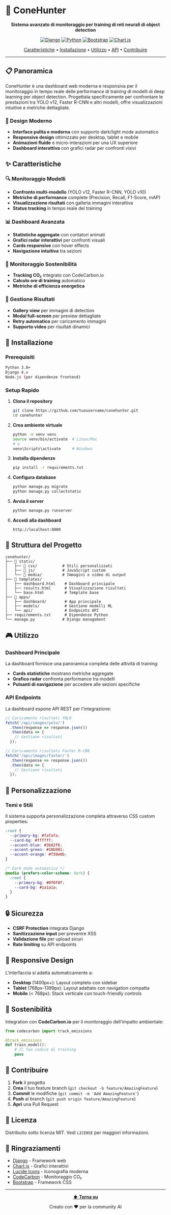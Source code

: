 # 🎯 ConeHunter

<div align="center">

**Sistema avanzato di monitoraggio per training di reti neurali di object detection**

[![Django](https://img.shields.io/badge/Django-092E20?style=flat&logo=django&logoColor=white)](https://djangoproject.com/)
[![Python](https://img.shields.io/badge/Python-3776AB?style=flat&logo=python&logoColor=white)](https://python.org/)
[![Bootstrap](https://img.shields.io/badge/Bootstrap-563D7C?style=flat&logo=bootstrap&logoColor=white)](https://getbootstrap.com/)
[![Chart.js](https://img.shields.io/badge/Chart.js-FF6384?style=flat&logo=chart.js&logoColor=white)](https://www.chartjs.org/)

[Caratteristiche](#-caratteristiche) • [Installazione](#-installazione) • [Utilizzo](#-utilizzo) • [API](#-api) • [Contribuire](#-contribuire)

</div>

---

## 📋 Panoramica

ConeHunter è una dashboard web moderna e responsiva per il monitoraggio in tempo reale delle performance di training di modelli di deep learning per object detection. Progettata specificamente per confrontare le prestazioni tra YOLO v12, Faster R-CNN e altri modelli, offre visualizzazioni intuitive e metriche dettagliate.

### 🎨 Design Moderno

- **Interface pulita e moderna** con supporto dark/light mode automatico
- **Responsive design** ottimizzato per desktop, tablet e mobile
- **Animazioni fluide** e micro-interazioni per una UX superiore
- **Dashboard interattiva** con grafici radar per confronti visivi

## ✨ Caratteristiche

### 🔍 Monitoraggio Modelli
- **Confronto multi-modello** (YOLO v12, Faster R-CNN, YOLO v10)
- **Metriche di performance** complete (Precision, Recall, F1-Score, mAP)
- **Visualizzazione risultati** con galleria immagini interattiva
- **Status tracking** in tempo reale del training

### 📊 Dashboard Avanzata
- **Statistiche aggregate** con contatori animati
- **Grafici radar interattivi** per confronti visuali
- **Cards responsive** con hover effects
- **Navigazione intuitiva** tra sezioni

### 🌱 Monitoraggio Sostenibilità
- **Tracking CO₂** integrato con CodeCarbon.io
- **Calcolo ore di training** automatico
- **Metriche di efficienza energetica**

### 🎯 Gestione Risultati
- **Gallery view** per immagini di detection
- **Modal full-screen** per preview dettagliate
- **Retry automatico** per caricamento immagini
- **Supporto video** per risultati dinamici

## 🚀 Installazione

### Prerequisiti

```bash
Python 3.8+
Django 4.x
Node.js (per dipendenze frontend)
```

### Setup Rapido

1. **Clona il repository**
   ```bash
   git clone https://github.com/tuousername/conehunter.git
   cd conehunter
   ```

2. **Crea ambiente virtuale**
   ```bash
   python -m venv venv
   source venv/bin/activate  # Linux/Mac
   # o
   venv\Scripts\activate     # Windows
   ```

3. **Installa dipendenze**
   ```bash
   pip install -r requirements.txt
   ```

4. **Configura database**
   ```bash
   python manage.py migrate
   python manage.py collectstatic
   ```

5. **Avvia il server**
   ```bash
   python manage.py runserver
   ```

6. **Accedi alla dashboard**
   ```
   http://localhost:8000
   ```

## 📁 Struttura del Progetto

```
conehunter/
├── 📁 static/
│   ├── 📁 css/           # Stili personalizzati
│   ├── 📁 js/            # JavaScript custom
│   └── 📁 media/         # Immagini e video di output
├── 📁 templates/
│   ├── dashboard.html    # Dashboard principale
│   ├── results.html      # Visualizzazione risultati
│   └── base.html         # Template base
├── 📁 apps/
│   ├── dashboard/        # App principale
│   ├── models/           # Gestione modelli ML
│   └── api/              # Endpoints API
├── requirements.txt      # Dipendenze Python
└── manage.py            # Django management
```

## 🎮 Utilizzo

### Dashboard Principale

La dashboard fornisce una panoramica completa delle attività di training:

- **Cards statistiche** mostrano metriche aggregate
- **Grafico radar** confronta performance tra modelli
- **Pulsanti di navigazione** per accedere alle sezioni specifiche



### API Endpoints

La dashboard espone API REST per l'integrazione:

```javascript
// Caricamento risultati YOLO
fetch('/api/images/yolo/')
  .then(response => response.json())
  .then(data => {
    // Gestione risultati
  });

// Caricamento risultati Faster R-CNN
fetch('/api/images/faster/')
  .then(response => response.json())
  .then(data => {
    // Gestione risultati
  });
```




## 🎨 Personalizzazione

### Temi e Stili

Il sistema supporta personalizzazione completa attraverso CSS custom properties:

```css
:root {
  --primary-bg: #fafafa;
  --card-bg: #ffffff;
  --accent-blue: #3b82f6;
  --accent-green: #10b981;
  --accent-orange: #f59e0b;
}

/* Dark mode automatico */
@media (prefers-color-scheme: dark) {
  :root {
    --primary-bg: #0f0f0f;
    --card-bg: #1a1a1a;
  }
}
```

## 🔒 Sicurezza

- **CSRF Protection** integrata Django
- **Sanitizzazione input** per prevenire XSS
- **Validazione file** per upload sicuri
- **Rate limiting** su API endpoints

## 📱 Responsive Design

L'interfaccia si adatta automaticamente a:

- **Desktop** (1400px+): Layout completo con sidebar
- **Tablet** (768px-1399px): Layout adattato con navigation compatta
- **Mobile** (< 768px): Stack verticale con touch-friendly controls

## 🌱 Sostenibilità

Integration con **CodeCarbon.io** per il monitoraggio dell'impatto ambientale:

```python
from codecarbon import track_emissions

@track_emissions
def train_model():
    # Il tuo codice di training
    pass
```

## 🤝 Contribuire

1. **Fork** il progetto
2. **Crea** il tuo feature branch (`git checkout -b feature/AmazingFeature`)
3. **Commit** le modifiche (`git commit -m 'Add AmazingFeature'`)
4. **Push** al branch (`git push origin feature/AmazingFeature`)
5. **Apri** una Pull Request

## 📄 Licenza

Distribuito sotto licenza MIT. Vedi `LICENSE` per maggiori informazioni.

## 🙏 Ringraziamenti

- [Django](https://djangoproject.com/) - Framework web
- [Chart.js](https://www.chartjs.org/) - Grafici interattivi
- [Lucide Icons](https://lucide.dev/) - Iconografia moderna
- [CodeCarbon](https://codecarbon.io/) - Monitoraggio CO₂
- [Bootstrap](https://getbootstrap.com/) - Framework CSS

---

<div align="center">

**[⬆ Torna su](#-conehunter)**

Creato con ❤️ per la community AI

</div>
